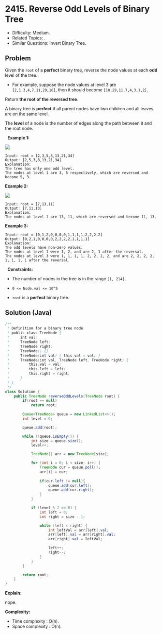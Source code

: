 # 2415. Reverse Odd Levels of Binary Tree

- Difficulty: Medium.
- Related Topics: .
- Similar Questions: Invert Binary Tree.

## Problem

Given the ```root``` of a **perfect** binary tree, reverse the node values at each **odd** level of the tree.


	
- For example, suppose the node values at level 3 are ```[2,1,3,4,7,11,29,18]```, then it should become ```[18,29,11,7,4,3,1,2]```.


Return **the root of the reversed tree**.

A binary tree is **perfect** if all parent nodes have two children and all leaves are on the same level.

The **level** of a node is the number of edges along the path between it and the root node.

 
**Example 1:**

![](https://assets.leetcode.com/uploads/2022/07/28/first_case1.png)

```
Input: root = [2,3,5,8,13,21,34]
Output: [2,5,3,8,13,21,34]
Explanation: 
The tree has only one odd level.
The nodes at level 1 are 3, 5 respectively, which are reversed and become 5, 3.
```

**Example 2:**

![](https://assets.leetcode.com/uploads/2022/07/28/second_case3.png)

```
Input: root = [7,13,11]
Output: [7,11,13]
Explanation: 
The nodes at level 1 are 13, 11, which are reversed and become 11, 13.
```

**Example 3:**

```
Input: root = [0,1,2,0,0,0,0,1,1,1,1,2,2,2,2]
Output: [0,2,1,0,0,0,0,2,2,2,2,1,1,1,1]
Explanation: 
The odd levels have non-zero values.
The nodes at level 1 were 1, 2, and are 2, 1 after the reversal.
The nodes at level 3 were 1, 1, 1, 1, 2, 2, 2, 2, and are 2, 2, 2, 2, 1, 1, 1, 1 after the reversal.
```

 
**Constraints:**


	
- The number of nodes in the tree is in the range ```[1, 214]```.
	
- ```0 <= Node.val <= 10^5```
	
- ```root``` is a **perfect** binary tree.



## Solution (Java)

```java
/**
 * Definition for a binary tree node.
 * public class TreeNode {
 *     int val;
 *     TreeNode left;
 *     TreeNode right;
 *     TreeNode() {}
 *     TreeNode(int val) { this.val = val; }
 *     TreeNode(int val, TreeNode left, TreeNode right) {
 *         this.val = val;
 *         this.left = left;
 *         this.right = right;
 *     }
 * }
 */
class Solution {
    public TreeNode reverseOddLevels(TreeNode root) {
        if(root == null)
            return root;
        
        Queue<TreeNode> queue = new LinkedList<>();
        int level = 0;

        queue.add(root);

        while (!queue.isEmpty()) {
            int size = queue.size();
            level++;

            TreeNode[] arr = new TreeNode[size];

            for (int i = 0; i < size; i++) {
                TreeNode cur = queue.poll();
                arr[i] = cur;
                
                if(cur.left != null){
                    queue.add(cur.left);
                    queue.add(cur.right);
                }
            }

            if (level % 2 == 0) {
                int left = 0;
                int right = size - 1;

                while (left < right) {
                    int leftVal = arr[left].val;
                    arr[left].val = arr[right].val;
                    arr[right].val = leftVal;

                    left++;
                    right--;
                }
            }
        }

        return root;
    }
}
```

**Explain:**

nope.

**Complexity:**

* Time complexity : O(n).
* Space complexity : O(n).
